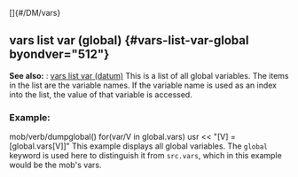 []{#/DM/vars}
  ## vars list var (global) {#vars-list-var-global byondver="512"}
  **See also:**
  :   [vars list var (datum)](ref/datum/var/vars)
  This is a list of all global variables. The items in the list are the
  variable names. If the variable name is used as an index into the list,
  the value of that variable is accessed.
  ### Example:
  mob/verb/dumpglobal() for(var/V in global.vars) usr \<\< \"\[V\] =
  \[global.vars\[V\]\]\"
  This example displays all global variables. The `global` keyword is used
  here to distinguish it from `src.vars`, which in this example would be
  the mob\'s vars.